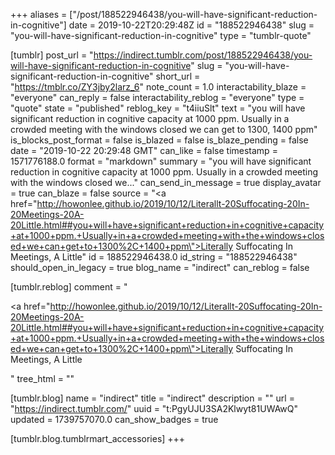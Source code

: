 +++
aliases = ["/post/188522946438/you-will-have-significant-reduction-in-cognitive"]
date = 2019-10-22T20:29:48Z
id = "188522946438"
slug = "you-will-have-significant-reduction-in-cognitive"
type = "tumblr-quote"

[tumblr]
post_url = "https://indirect.tumblr.com/post/188522946438/you-will-have-significant-reduction-in-cognitive"
slug = "you-will-have-significant-reduction-in-cognitive"
short_url = "https://tmblr.co/ZY3jby2larz_6"
note_count = 1.0
interactability_blaze = "everyone"
can_reply = false
interactability_reblog = "everyone"
type = "quote"
state = "published"
reblog_key = "t4iiuSlt"
text = "you will have significant reduction in cognitive capacity at 1000 ppm. Usually in a crowded meeting with the windows closed we can get to 1300, 1400 ppm"
is_blocks_post_format = false
is_blazed = false
is_blaze_pending = false
date = "2019-10-22 20:29:48 GMT"
can_like = false
timestamp = 1571776188.0
format = "markdown"
summary = "you will have significant reduction in cognitive capacity at 1000 ppm. Usually in a crowded meeting with the windows closed we..."
can_send_in_message = true
display_avatar = true
can_blaze = false
source = "<a href=\"http://howonlee.github.io/2019/10/12/Literallt-20Suffocating-20In-20Meetings-20A-20Little.html##you+will+have+significant+reduction+in+cognitive+capacity+at+1000+ppm.+Usually+in+a+crowded+meeting+with+the+windows+closed+we+can+get+to+1300%2C+1400+ppm\">Literally Suffocating In Meetings, A Little</a>"
id = 188522946438.0
id_string = "188522946438"
should_open_in_legacy = true
blog_name = "indirect"
can_reblog = false

[tumblr.reblog]
comment = "<p><a href=\"http://howonlee.github.io/2019/10/12/Literallt-20Suffocating-20In-20Meetings-20A-20Little.html##you+will+have+significant+reduction+in+cognitive+capacity+at+1000+ppm.+Usually+in+a+crowded+meeting+with+the+windows+closed+we+can+get+to+1300%2C+1400+ppm\">Literally Suffocating In Meetings, A Little</a></p>"
tree_html = ""

[tumblr.blog]
name = "indirect"
title = "indirect"
description = ""
url = "https://indirect.tumblr.com/"
uuid = "t:PgyUJU3SA2Klwyt81UWAwQ"
updated = 1739757070.0
can_show_badges = true

[tumblr.blog.tumblrmart_accessories]
+++
